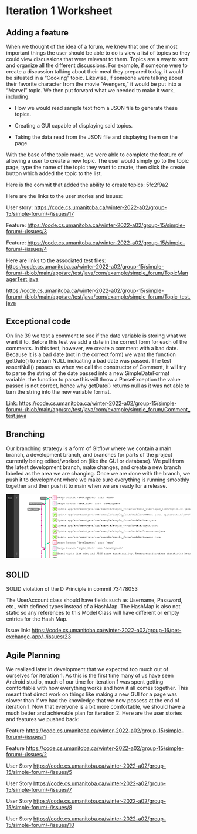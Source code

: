 Iteration 1 Worksheet
=====================

Adding a feature
-----------------

When we thought of the idea of a forum, we knew that one of the most important things the user should be able to do is view a list of topics so they could view discussions that were relevant to them. Topics are a way to sort and organize all the different discussions. For example, if someone were to create a discussion talking about their meal they prepared today, it would be situated in a “Cooking” topic. Likewise, if someone were talking about their favorite character from the movie “Avengers,” it would be put into a “Marvel” topic. We then put forward what we needed to make it work, including: 

- How we would read sample text from a JSON file to generate these topics.  

- Creating a GUI capable of displaying said topics. 

- Taking the data read from the JSON file and displaying them on the page. 

 With the base of the topic made, we were able to complete the feature of allowing a user to create a new topic. The user would simply go to the topic page, type the name of the topic they want to create, then click the create button which added the topic to the list.

 
Here is the commit that added the ability to create topics: 5fc2f9a2

Here are the links to the user stories and issues: 

User story: https://code.cs.umanitoba.ca/winter-2022-a02/group-15/simple-forum/-/issues/17 

Feature: https://code.cs.umanitoba.ca/winter-2022-a02/group-15/simple-forum/-/issues/3 

Feature: https://code.cs.umanitoba.ca/winter-2022-a02/group-15/simple-forum/-/issues/4

Here are links to the associated test files: 
https://code.cs.umanitoba.ca/winter-2022-a02/group-15/simple-forum/-/blob/main/app/src/test/java/com/example/simple_forum/TopicManagerTest.java

https://code.cs.umanitoba.ca/winter-2022-a02/group-15/simple-forum/-/blob/main/app/src/test/java/com/example/simple_forum/Topic_test.java


Exceptional code
----------------

On line 39 we test a comment to see if the date variable is storing what we want it to. Before this test we add a date in the correct form for each of the comments. In this test, however, we create a comment with a bad date. Because it is a bad date (not in the correct form) we want the function getDate() to return NULL indicating a bad date was passed. The test assertNull() passes as when we call the constructor of Comment, it will try to parse the string of the date passed into a new SimpleDateFormat variable. the function to parse this will throw a ParseException the value passed is not correct, hence why getDate() returns null as it was not able to turn the string into the new variable format. 

Link: https://code.cs.umanitoba.ca/winter-2022-a02/group-15/simple-forum/-/blob/main/app/src/test/java/com/example/simple_forum/Comment_test.java


Branching
----------

Our branching strategy is a form of Gitflow where we contain a main branch, a development branch, and branches for parts of the project currently being edited/worked on (like the GUI or database). We pull from the latest development branch, make changes, and create a new branch labeled as the area we are changing. Once we are done with the branch, we push it to development where we make sure everything is running smoothly together and then push it to main when we are ready for a release. 

![alt text](graph.png)



SOLID
-----

SOLID violation of the D Principle in commit 73478053  

The UserAccount class should have fields such as Username, Password, etc., with defined types instead of a HashMap. The HashMap is also not static so any references to this Model Class will have different or empty entries for the Hash Map. 

Issue link: https://code.cs.umanitoba.ca/winter-2022-a02/group-16/pet-exchange-app/-/issues/23 


Agile Planning
--------------

We realized later in development that we expected too much out of ourselves for iteration 1. As this is the first time many of us have seen Android studio, much of our time for iteration 1 was spent getting comfortable with how everything works and how it all comes together. This meant that direct work on things like making a new GUI for a page was slower than if we had the knowledge that we now possess at the end of iteration 1. Now that everyone is a bit more comfortable, we should have a much better and achievable plan for iteration 2. Here are the user stories and features we pushed back: 

Feature https://code.cs.umanitoba.ca/winter-2022-a02/group-15/simple-forum/-/issues/1 

Feature https://code.cs.umanitoba.ca/winter-2022-a02/group-15/simple-forum/-/issues/2 

User Story https://code.cs.umanitoba.ca/winter-2022-a02/group-15/simple-forum/-/issues/5 

User Story https://code.cs.umanitoba.ca/winter-2022-a02/group-15/simple-forum/-/issues/7 

User Story https://code.cs.umanitoba.ca/winter-2022-a02/group-15/simple-forum/-/issues/8 

User Story https://code.cs.umanitoba.ca/winter-2022-a02/group-15/simple-forum/-/issues/10 
